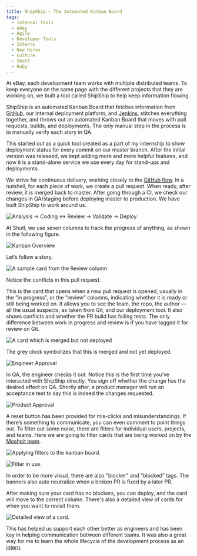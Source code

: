 ```yaml
---
title: ShipShip — The Automated Kanban Board
tags:
  - Internal Tools
  - eBay
  - Agile
  - Developer Tools
  - Interns
  - New Hires
  - Culture
  - Shutl
  - Ruby
---
```

At eBay, each development team works with multiple distributed teams. To keep everyone on the same page with the
different projects that they are working on, we built a tool called ShipShip to help keep information flowing.

ShipShip is an automated Kanban Board that fetches information from [GitHub](https://github.com/), our internal
deployment platform, and [Jenkins](https://jenkins.io/), stitches everything together, and throws out an automated
Kanban Board that moves with pull requests, builds, and deployments. The only manual step in the process is to manually
verify each story in QA.

This started out as a quick tool created as a part of my internship to show deployment status for every commit on our
master branch. After the initial version was released, we kept adding more and more helpful features, and now it is a
stand-alone service we use every day for stand-ups and deployments.

We strive for continuous delivery, working closely to the [GitHub flow](https://guides.github.com/introduction/flow/).
In a nutshell, for each piece of work, we create a pull request. When ready, after review, it is merged back to master.
After going through a CI, we check our changes in QA/staging before deploying master to production. We have built
ShipShip to work around us.

<img title="The zen of the GitHub flow"
src="https://static.ebayinc.com/static/assets/Uploads/Editor/_resampled/ResizedImageWzYwMCw1MV0/Screen-Shot-2018-12-19-at-22.23.22.png"
alt="Analysis -> Coding <-> Review -> Validate -> Deploy">

At Shutl, we use seven columns to track the progress of anything, as shown in the following figure.

<img title="Kanban Overview"
src="https://static.ebayinc.com/static/assets/Uploads/Editor/_resampled/ResizedImageWzYwMCwzMzhd/Screen-Shot-2018-11-29-at-16.14.43.png"
alt="Kanban Overview">

Let’s follow a story.

<img title="A sample card from the Review column"
src="https://static.ebayinc.com/static/assets/Uploads/Editor/_resampled/ResizedImageWzQwMCwyMzld/Screen-Shot-2018-11-29-at-17.04.54.png"
alt="A sample card from the Review column">

Notice the conflicts in this pull request.

This is the card that opens when a new pull request is opened, usually in the “in progress”, or the “review” columns,
indicating whether it is ready or still being worked on. It allows you to see the team, the repo, the author — all the
usual suspects, as taken from Git, and our deployment tool. It also shows conflicts and whether the PR build has failing
tests. The only difference between work in progress and review is if you have tagged it for review on Git.

<img
src="https://static.ebayinc.com/static/assets/Uploads/Editor/_resampled/ResizedImageWzM5OCwyNDJd/Screen-Shot-2018-11-29-at-16.15.07.png"
title="A card which is merged but not deployed"
alt="A card which is merged but not deployed">

The grey clock symbolizes that this is merged and not yet deployed.

<img
src="https://static.ebayinc.com/static/assets/Uploads/Editor/_resampled/ResizedImageWzQwMCwzMzJd/Screen-Shot-2018-11-29-at-17.15.48.png"
title="Engineer Approval"
alt="Engineer Approval" >

In QA, the engineer checks it out. Notice this is the first time you’ve interacted with ShipShip directly. You sign off
whether the change has the desired effect on QA. Shortly after, a product manager will run an acceptance test to say
this is indeed the changes requested.

<img
src="https://static.ebayinc.com/static/assets/Uploads/Editor/_resampled/ResizedImageWzM5OSwyMDZd/Screen-Shot-2018-11-29-at-17.24.14.png"
title="Product Approval"
alt="Product Approval" >

A reset button has been provided for mis-clicks and misunderstandings. If there’s something to communicate, you can even
comment to point things out. To filter out some noise, there are filters for individual users, projects, and teams. Here
we are going to filter cards that are being worked on by
the [Moshpit team](https://ebaytech.london/2017/05/feature-teams-101/).

<img
src="https://static.ebayinc.com/static/assets/Uploads/Editor/_resampled/ResizedImageWzYwMCw2N10/Screen-Shot-2018-11-29-at-17.16.27.png"
title="You can filter by team, project and user."
alt="Applying filters to the kanban board."  >

<img
src="https://static.ebayinc.com/static/assets/Uploads/Editor/_resampled/ResizedImageWzQwMCwyNThd/Screen-Shot-2018-11-29-at-17.16.01.png"
title="Filter in use."
alt="Filter in use."  >

In order to be more visual, there are also "blocker" and "blocked" tags. The banners also auto neutralize when a broken
PR is fixed by a later PR.

After making sure your card has no blockers, you can deploy, and the card will move to the correct column. There's also
a detailed view of cards for when you want to revisit them.

<img
src="https://static.ebayinc.com/static/assets/Uploads/Editor/_resampled/ResizedImageWzYwMCwyNDZd/Screen-Shot-2018-11-29-at-17.22.59.png"
title="Detailed view of a card."
alt="Detailed view of a card.">

This has helped us support each other better as engineers and has been key in helping communication between different
teams. It was also a great way for me to learn the whole lifecycle of the development process as
an [intern](https://ebaytech.london/2018/03/internship/).

